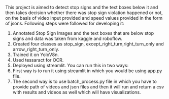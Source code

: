 This project is aimed to detect stop signs and the text boxes below it and then takes decision whether there was stop sign violation happened or not, on the basis of video input provided and speed values provided in the form of jsons.
Following steps were followed for developing it:
  1. Annotated Stop Sign Images and the text boxes that are below stop signs and data was taken from kaggle and roboflow.
  2. Created four classes as stop_sign, except_right_turn,right_turn_only and arrow_right_turn_only.
  3. Trained it on YoloV8n.
  4. Used tessaract for OCR.
  5. Deployed using streamlit.
You can run this in two ways:
  1. First way is to run it using streamlit in which you would be using app.py file.
  2. The second way is to use batch_process.py file in which you have to provide path of videos and json files and then it will run and return a csv with results and videos as well which will have visualizations.
